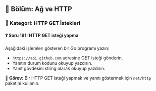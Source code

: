 ## 📘 Bölüm: Ağ ve HTTP
### 🔹 Kategori: HTTP GET İstekleri
#### ❓ Soru 191: HTTP GET isteği yapma

Aşağıdaki işlemleri gösteren bir Go programı yazın:

- `https://api.github.com` adresine GET isteği gönderin.
- Yanıtın durum kodunu okuyup yazdırın.
- Yanıt gövdesini string olarak okuyup yazdırın.

🔧 **Görev:** Bir HTTP GET isteği yapmak ve yanıtı göstermek için `net/http` paketini kullanın.
